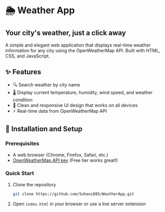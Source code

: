 # 🌦️ Weather App

## Your city's weather, just a click away

A simple and elegant web application that displays real-time weather information for any city using the OpenWeatherMap API. Built with HTML, CSS, and JavaScript.


## ✨ Features

- 🔍 Search weather by city name
- 🌡️ Display current temperature, humidity, wind speed, and weather condition
- 📱 Clean and responsive UI design that works on all devices
- ⚡ Real-time data from OpenWeatherMap API

## 🚀 Installation and Setup

### Prerequisites
- A web browser (Chrome, Firefox, Safari, etc.)
- [OpenWeatherMap API key](https://openweathermap.org/api) (Free tier works great!)

### Quick Start
1. Clone the repository
   ```bash
   git clone https://github.com/Suhani885/WeatherApp.git
   ```
2. Open `index.html` in your browser or use a live server extension
   


